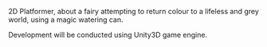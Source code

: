 2D Platformer, about a fairy attempting to return colour to a lifeless and grey world, using a magic watering can.

Development will be conducted using Unity3D game engine.